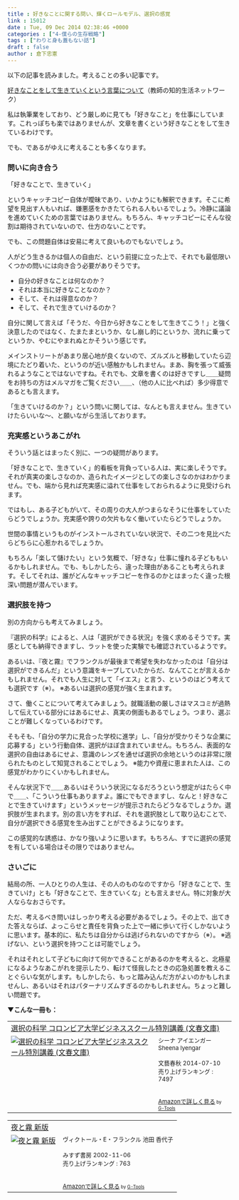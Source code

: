 ```yaml
---
title : 好きなことに関する問い、輝くロールモデル、選択の感覚
link : 15012
date : Tue, 09 Dec 2014 02:38:46 +0000
categories : ["4-僕らの生存戦略"]
tags : ["わりと身も蓋もない話"]
draft : false
author : 倉下忠憲
---
```


以下の記事を読みました。考えることの多い記事です。

<a href="http://lala.idea4u.net/archives/108437600" target="_blank">好きなことをして生きていくという言葉について</a>（教師の知的生活ネットワーク）

私は執筆業をしており、どう厳しめに見ても「好きなこと」を仕事にしています。これっぽちも楽ではありませんが、文章を書くという好きなことをして生きているわけです。

でも、であるがゆえに考えることも多くなります。

<H3>問いに向き合う</H3>

「好きなことで、生きていく」

というキャッチコピー自体が曖昧であり、いかようにも解釈できます。そこに希望を見出す人もいれば、嫌悪感をかきたてられる人もいるでしょう。冷静に議論を進めていくための言葉ではありません。もちろん、キャッチコピーにそんな役割は期待されていないので、仕方のないことです。

でも、この問題自体は安易に考えて良いものでもないでしょう。

人がどう生きるかは個人の自由だ、という前提に立った上で、それでも最低限いくつかの問いには向き合う必要がありそうです。

<ul>
<li>自分の好きなことは何なのか？</li>
<li>それは本当に好きなことなのか？</li>
<li>そして、それは得意なのか？</li>
<li>そして、それで生きていけるのか？</li>
</ul>

自分に関して言えば「そうだ、今日から好きなことをして生きてこう！」と強く決意したのではなく、たまたまというか、なし崩し的にというか、流れに乗ってというか、やむにやまれぬとかそういう感じです。

メインストリートがあまり居心地が良くないので、ズルズルと移動していたら辺境にたどり着いた、というのが近い感触かもしれません。まあ、胸を張って威張れるようなことではないですね。それでも、文章を書くのは好きですし＿＿疑問をお持ちの方はメルマガをご覧ください＿＿、（他の人に比べれば）多少得意であるとも言えます。

「生きていけるのか？」という問いに関しては、なんとも言えません。生きていけたらいいな〜、と願いながら生活しております。

<H3>充実感というあこがれ</H3>

そういう話とはまったく別に、一つの疑問があります。

「好きなことで、生きていく」的看板を背負っている人は、実に楽しそうです。それが真実の楽しさなのか、造られたイメージとしての楽しさなのかはわかりません。でも、端から見れば充実感に溢れて仕事をしておられるように見受けられます。

ではもし、ある子どもがいて、その周りの大人がつまらなそうに仕事をしていたらどうでしょうか。充実感や誇りの欠片もなく働いていたらどうでしょうか。

世間の事情というものがインストールされていない状況で、その二つを見比べたらどちらに心惹かれるでしょうか。

もちろん「楽して儲けたい」という気概で、「好きな」仕事に憧れる子どももいるかもしれません。でも、もしかしたら、違った理由があることも考えられます。そしてそれは、誰がどんなキャッチコピーを作るのかとはまったく違った根深い問題が潜んでいます。

<H3>選択肢を持つ</H3>

別の方向からも考えてみましょう。

『選択の科学』によると、人は「選択ができる状況」を強く求めるそうです。実感としても納得できますし、ラットを使った実験でも確認されているようです。

あるいは、『夜と霧』でフランクルが最後まで希望を失わなかったのは「自分は選択ができるんだ」という意識をキープしていたからだ、なんてことが言えるかもしれません。それでも人生に対して「イエス」と言う、というのはどう考えても選択です（※）。
※あるいは選択の感覚が強く生まれます。

さて、働くことについて考えてみましょう。就職活動の厳しさはマスコミが過熱して伝えている部分にはあるにせよ、真実の側面もあるでしょう。つまり、選ぶことが難しくなっているわけです。

そもそも、「自分の学力に見合った学校に進学」し、「自分が受かりそうな企業に応募する」という行動自体、選択がほぼ含まれていません。もちろん、表面的な選択の自由はあるにせよ、意識のレンズを通せば選択の余地というのは非常に限られたものとして知覚されることでしょう。
※能力や資産に恵まれた人は、この感覚がわかりにくいかもしれません。

そんな状況下で＿＿あるいはそういう状況になるだろうという想定がはたらく中で＿＿、「こういう仕事もありますよ。誰にでもできますし、なんと！好きなことで生きていけます」というメッセージが提示されたらどうなるでしょうか。選択肢が生まれます。別の言い方をすれば、それを選択肢として取り込むことで、自分が選択できる感覚を生み出すことができるようになります。

この感覚的な誘惑は、かなり強いように思います。もちろん、すでに選択の感覚を有している場合はその限りではありません。

<H3>さいごに</H3>

結局の所、一人ひとりの人生は、その人のものなのですから「好きなことで、生きていけ」とも「好きなことで、生きていくな」とも言えません。特に対象が大人ならなおさらです。

ただ、考えるべき問いはしっかり考える必要があるでしょう。その上で、出てきた答えならば、よっこらせと責任を背負った上で一緒に歩いて行くしかないように思います。基本的に、私たちは自分からは逃げられないのですから（※）。
※逃げない、という選択を持つことは可能でしょう。

それはそれとして子どもに向けて何かできることがあるのかを考えると、北極星になるようなあこがれを提示したり、転けて怪我したときの応急処置を教えることぐらいな気がします。もしかしたら、もっと踏み込んだ方がよいのかもしれませんし、あるいはそれはパターナリズムすぎるのかもしれません。ちょっと難しい問題です。

<strong>▼こんな一冊も：</strong>

<table  border="0" cellpadding="5"><tr><td colspan="2"><a href="http://www.amazon.co.jp/%E9%81%B8%E6%8A%9E%E3%81%AE%E7%A7%91%E5%AD%A6-%E3%82%B3%E3%83%AD%E3%83%B3%E3%83%93%E3%82%A2%E5%A4%A7%E5%AD%A6%E3%83%93%E3%82%B8%E3%83%8D%E3%82%B9%E3%82%B9%E3%82%AF%E3%83%BC%E3%83%AB%E7%89%B9%E5%88%A5%E8%AC%9B%E7%BE%A9-%E6%96%87%E6%98%A5%E6%96%87%E5%BA%AB-%E3%82%B7%E3%83%BC%E3%83%8A-%E3%82%A2%E3%82%A4%E3%82%A8%E3%83%B3%E3%82%AC%E3%83%BC/dp/4167901552%3FSubscriptionId%3D15SMZCTB9V8NGR2TW082%26tag%3Drashita1000-22%26linkCode%3Dxm2%26camp%3D2025%26creative%3D165953%26creativeASIN%3D4167901552" target="_blank">選択の科学 コロンビア大学ビジネススクール特別講義 (文春文庫)</a><img src="http://www.assoc-amazon.jp/e/ir?t=rashita1000-22&l=ur2&o=9" width="1" height="1" style="border: none;" alt="" /></td></tr><tr><td valign="top"><a href="http://www.amazon.co.jp/%E9%81%B8%E6%8A%9E%E3%81%AE%E7%A7%91%E5%AD%A6-%E3%82%B3%E3%83%AD%E3%83%B3%E3%83%93%E3%82%A2%E5%A4%A7%E5%AD%A6%E3%83%93%E3%82%B8%E3%83%8D%E3%82%B9%E3%82%B9%E3%82%AF%E3%83%BC%E3%83%AB%E7%89%B9%E5%88%A5%E8%AC%9B%E7%BE%A9-%E6%96%87%E6%98%A5%E6%96%87%E5%BA%AB-%E3%82%B7%E3%83%BC%E3%83%8A-%E3%82%A2%E3%82%A4%E3%82%A8%E3%83%B3%E3%82%AC%E3%83%BC/dp/4167901552%3FSubscriptionId%3D15SMZCTB9V8NGR2TW082%26tag%3Drashita1000-22%26linkCode%3Dxm2%26camp%3D2025%26creative%3D165953%26creativeASIN%3D4167901552" target="_blank"><img src="http://ecx.images-amazon.com/images/I/51YvjT3b6VL._SL160_.jpg" border="0" alt="選択の科学 コロンビア大学ビジネススクール特別講義 (文春文庫)" /></a></td><td valign="top"><font size="-1">シーナ アイエンガー Sheena Iyengar <br /><br />文藝春秋  2014-07-10<br />売り上げランキング : 7497<br /><br /><br /><a href="http://www.amazon.co.jp/%E9%81%B8%E6%8A%9E%E3%81%AE%E7%A7%91%E5%AD%A6-%E3%82%B3%E3%83%AD%E3%83%B3%E3%83%93%E3%82%A2%E5%A4%A7%E5%AD%A6%E3%83%93%E3%82%B8%E3%83%8D%E3%82%B9%E3%82%B9%E3%82%AF%E3%83%BC%E3%83%AB%E7%89%B9%E5%88%A5%E8%AC%9B%E7%BE%A9-%E6%96%87%E6%98%A5%E6%96%87%E5%BA%AB-%E3%82%B7%E3%83%BC%E3%83%8A-%E3%82%A2%E3%82%A4%E3%82%A8%E3%83%B3%E3%82%AC%E3%83%BC/dp/4167901552%3FSubscriptionId%3D15SMZCTB9V8NGR2TW082%26tag%3Drashita1000-22%26linkCode%3Dxm2%26camp%3D2025%26creative%3D165953%26creativeASIN%3D4167901552" target="_blank">Amazonで詳しく見る</a></font><font size="-2"> by <a href="http://www.goodpic.com/mt/aws/index.html" >G-Tools</a></font></td></tr></table>

<table  border="0" cellpadding="5"><tr><td colspan="2"><a href="http://www.amazon.co.jp/%E5%A4%9C%E3%81%A8%E9%9C%A7-%E6%96%B0%E7%89%88-%E3%83%B4%E3%82%A3%E3%82%AF%E3%83%88%E3%83%BC%E3%83%AB%E3%83%BBE%E3%83%BB%E3%83%95%E3%83%A9%E3%83%B3%E3%82%AF%E3%83%AB/dp/4622039702%3FSubscriptionId%3D15SMZCTB9V8NGR2TW082%26tag%3Drashita1000-22%26linkCode%3Dxm2%26camp%3D2025%26creative%3D165953%26creativeASIN%3D4622039702" target="_blank">夜と霧 新版</a><img src="http://www.assoc-amazon.jp/e/ir?t=rashita1000-22&l=ur2&o=9" width="1" height="1" style="border: none;" alt="" /></td></tr><tr><td valign="top"><a href="http://www.amazon.co.jp/%E5%A4%9C%E3%81%A8%E9%9C%A7-%E6%96%B0%E7%89%88-%E3%83%B4%E3%82%A3%E3%82%AF%E3%83%88%E3%83%BC%E3%83%AB%E3%83%BBE%E3%83%BB%E3%83%95%E3%83%A9%E3%83%B3%E3%82%AF%E3%83%AB/dp/4622039702%3FSubscriptionId%3D15SMZCTB9V8NGR2TW082%26tag%3Drashita1000-22%26linkCode%3Dxm2%26camp%3D2025%26creative%3D165953%26creativeASIN%3D4622039702" target="_blank"><img src="http://ecx.images-amazon.com/images/I/41X13RTCGRL._SL160_.jpg" border="0" alt="夜と霧 新版" /></a></td><td valign="top"><font size="-1">ヴィクトール・E・フランクル 池田 香代子 <br /><br />みすず書房  2002-11-06<br />売り上げランキング : 763<br /><br /><br /><a href="http://www.amazon.co.jp/%E5%A4%9C%E3%81%A8%E9%9C%A7-%E6%96%B0%E7%89%88-%E3%83%B4%E3%82%A3%E3%82%AF%E3%83%88%E3%83%BC%E3%83%AB%E3%83%BBE%E3%83%BB%E3%83%95%E3%83%A9%E3%83%B3%E3%82%AF%E3%83%AB/dp/4622039702%3FSubscriptionId%3D15SMZCTB9V8NGR2TW082%26tag%3Drashita1000-22%26linkCode%3Dxm2%26camp%3D2025%26creative%3D165953%26creativeASIN%3D4622039702" target="_blank">Amazonで詳しく見る</a></font><font size="-2"> by <a href="http://www.goodpic.com/mt/aws/index.html" >G-Tools</a></font></td></tr></table>

